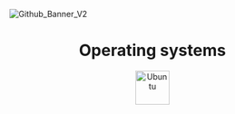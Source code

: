 ![Github_Banner_V2](https://user-images.githubusercontent.com/45885701/133778021-ffb70ec6-669e-49fc-842f-3e66ed8fd1bd.png)




<h1 align="center">Operating systems</h1>

<div align="center">
  <img src="https://user-images.githubusercontent.com/45885701/133779811-59e51c5f-2999-4659-adcc-7b14c6e921cb.png" alt="Ubuntu" width="60px"/>
</div>
<!--
**MegaMinxCoding/MegaMinxCoding** is a ✨ _special_ ✨ repository because its `README.md` (this file) appears on your GitHub profile.

# 

<p align=center>
  <img src='https://user-images.githubusercontent.com/45885701/133666854-bf8a7f0b-ed70-47bf-88b3-5577648d9c5f.png'>
  <img src='https://user-images.githubusercontent.com/45885701/133666854-bf8a7f0b-ed70-47bf-88b3-5577648d9c5f.png'>
</p>
  
<p align="center">
  <img src="https://github.com/waldyr/Sublime-Installer/blob/master/sublime_text.png?raw=true" width="900px" height="400px" alt="Sublime's custom image"/>
</p>

-->
<br/>
[![Anurag's GitHub stats](https://github-readme-stats.vercel.app/api?username=MegaMinxCoding)](https://github.com/anuraghazra/github-readme-stats)

